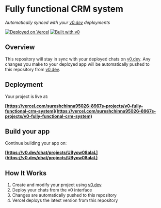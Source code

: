 # Fully functional CRM system

*Automatically synced with your [v0.dev](https://v0.dev) deployments*

[![Deployed on Vercel](https://img.shields.io/badge/Deployed%20on-Vercel-black?style=for-the-badge&logo=vercel)](https://vercel.com/sureshchinna95026-8967s-projects/v0-fully-functional-crm-system)
[![Built with v0](https://img.shields.io/badge/Built%20with-v0.dev-black?style=for-the-badge)](https://v0.dev/chat/projects/UByow08aIaL)

## Overview

This repository will stay in sync with your deployed chats on [v0.dev](https://v0.dev).
Any changes you make to your deployed app will be automatically pushed to this repository from [v0.dev](https://v0.dev).

## Deployment

Your project is live at:

**[https://vercel.com/sureshchinna95026-8967s-projects/v0-fully-functional-crm-system](https://vercel.com/sureshchinna95026-8967s-projects/v0-fully-functional-crm-system)**

## Build your app

Continue building your app on:

**[https://v0.dev/chat/projects/UByow08aIaL](https://v0.dev/chat/projects/UByow08aIaL)**

## How It Works

1. Create and modify your project using [v0.dev](https://v0.dev)
2. Deploy your chats from the v0 interface
3. Changes are automatically pushed to this repository
4. Vercel deploys the latest version from this repository
